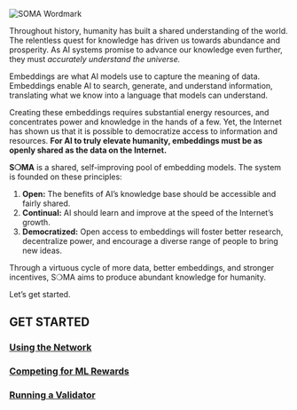 ![SOMA Wordmark](images/soma_wordmark.png)

Throughout history, humanity has built a shared understanding of the world. The relentless quest for knowledge has driven us towards abundance and prosperity. As AI systems promise to advance our knowledge even further, they must *accurately understand the universe.*

Embeddings are what AI models use to capture the meaning of data. Embeddings enable AI to search, generate, and understand information, translating what we know into a language that models can understand.

Creating these embeddings requires substantial energy resources, and concentrates power and knowledge in the hands of a few. Yet, the Internet has shown us that it is possible to democratize access to information and resources. **For AI to truly elevate humanity, embeddings must be as openly shared as the data on the Internet.**

**S❍MA** is a shared, self-improving pool of embedding models. The system is founded on these principles:

1. **Open:** The benefits of AI’s knowledge base should be accessible and fairly shared.
2. **Continual:** AI should learn and improve at the speed of the Internet’s growth.
3. **Democratized:** Open access to embeddings will foster better research, decentralize power, and encourage a diverse range of people to bring new ideas.

Through a virtuous cycle of more data, better embeddings, and stronger incentives, S❍MA aims to produce abundant knowledge for humanity.
 
Let’s get started.

<!-- > 📖 **Contributing**
>
> You can contribute to this book on GitHub (TODO: add link). -->

## GET STARTED

### [Using the Network](./get_started/using_the_network.md)

### [Competing for ML Rewards](./get_started/competing_for_ml_rewards.md)

### [Running a Validator](./get_started/running_a_validator.md)
